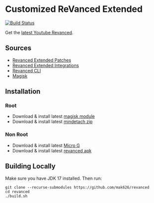 # Customized ReVanced Extended

[![Build Status](https://github.com/mak626/revanced/actions/workflows/ci.yml/badge.svg)](https://github.com/mak626/revanced/actions/workflows/ci.yml)

Get the [latest Youtube Revanced](https://github.com/mak626/revanced/releases).

## Sources

- [Revanced Extended Patches](https://github.com/revanced/revanced-patches)
- [Revanced Extended Integrations](https://github.com/revanced/revanced-integrations)
- [Revanced CLI](https://github.com/j-hc/revanced-cli)
- [Magisk](https://github.com/j-hc/revanced-magisk-module)

## Installation

### Root

- Download & install latest [magisk module](https://github.com/mak626/revanced/releases/latest)
- Download & install latest [mindetach zip](https://github.com/mak626/revanced/releases/latest)

### Non Root

- Download & install latest [Micro G](https://github.com/revanced/VancedMicroG/releases/latest/)
- Download & install latest [revanced apk](https://github.com/mak626/revanced/releases/latest)

## Building Locally

Make sure you have JDK 17 installed. Then run:

```console
git clone --recurse-submodules https://github.com/mak626/revanced
cd revanced
./build.sh
```

